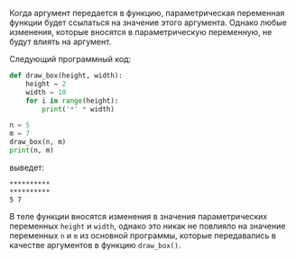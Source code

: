 

Когда аргумент передается в функцию, параметрическая переменная функции будет ссылаться на значение этого аргумента. Однако любые изменения, которые вносятся в параметрическую переменную, не будут влиять на аргумент.

Cледующий программный код:

```python
def draw_box(height, width):
    height = 2
    width = 10
    for i in range(height):
        print('*' * width)

n = 5
m = 7
draw_box(n, m)
print(n, m)
```

выведет:

```no-highlight
**********
**********
5 7
```

В теле функции вносятся изменения в значения параметрических переменных `height` и `width`, однако это никак не повлияло на значение переменных `n` и `m` из основной программы, которые передавались в качестве аргументов в функцию `draw_box()`.